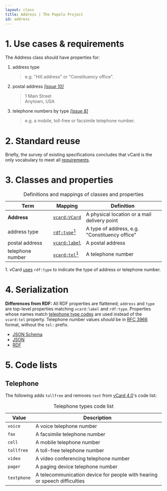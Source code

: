 ```yaml
---
layout: class
title: Address | The Popolo Project
id: address
---
```


<h1 id="use-cases-and-requirements">1. Use cases &amp; requirements</h1>

The Address class should have properties for:

1. address type

    >e.g. "Hill address" or "Constituency office".

1. postal address [*[issue 10]*](https://github.com/opennorth/popolo-spec/issues/10)

    >1 Main Street  
    Anytown, USA

1. telephone numbers by type [*[issue 8]*](https://github.com/opennorth/popolo-spec/issues/8)

    >e.g. a mobile, toll-free or facsimile telephone number.

<h1 id="standard-reuse">2. Standard reuse</h1>

Briefly, the survey of existing specifications concludes that vCard is the only vocabulary to meet all [requirements](#use-cases-and-requirements).

<h1 id="classes-and-properties">3. Classes and properties</h1>

<table>
  <caption>Definitions and mappings of classes and properties</caption>
  <thead>
    <tr>
      <th width="130">Term</th>
      <th>Mapping</th>
      <th>Definition</th>
    </tr>
  </thead>
  <tbody>
    <tr id="vcard:VCard">
      <td><strong>Address</strong></td>
      <td><code><a href="http://www.w3.org/TR/vcard-rdf/#vcard:VCard" title="http://www.w3.org/2006/vcard/ns#VCard">vcard:VCard</a></code></td>
      <td>A physical location or a mail delivery point</td>
    </tr>
    <tr id="rdf:type">
      <td>address type</td>
      <td><code><a href="http://www.w3.org/TR/rdf-schema/#ch_type" title="http://www.w3.org/1999/02/22-rdf-syntax-ns#type">rdf:type</a></code><a href="#note1"><sup>1</sup></a></td>
      <td>A type of address, e.g. "Constituency office"</td>
    </tr>
    <tr id="vcard:label">
      <td>postal address</td>
      <td><code><a href="http://www.w3.org/TR/vcard-rdf/#vcard:label2" title="http://www.w3.org/2006/vcard/ns#label">vcard:label</a></code></td>
      <td>A postal address</td>
    </tr>
    <tr id="vcard:tel">
      <td>telephone number</td>
      <td><code><a href="http://www.w3.org/TR/vcard-rdf/#vcard:tel2" title="http://www.w3.org/2006/vcard/ns#tel">vcard:tel</a></code><a href="#note1"><sup>1</sup></a></td>
      <td>A telephone number</td>
    </tr>
  </tbody>
</table>

<p class="note" id="note1">1. vCard <a href="http://www.w3.org/TR/vcard-rdf/#Param">uses</a> <code>rdf:type</code> to indicate the type of address or telephone number.</p>

<h1 id="serialization">4. Serialization</h1>

**Differences from RDF:** All RDF properties are flattened; `address` and `type` are top-level properties matching `vcard:label` and `rdf:type`. Properties whose names match [telephone type codes](#telephone-types) are used instead of the `vcard:tel` property. Telephone number values <em class="rfc2119">should</em> be in [RFC 3966](http://tools.ietf.org/html/rfc3966) format, without the `tel:` prefix.

<ul class="nav nav-tabs no-js">
  <li><a href="#address-schema">JSON Schema</a></li>
  <li class="active"><a href="#address-json">JSON</a></li>
  <li><a href="#address-rdf">RDF</a></li>
</ul>

<div class="tab-content">
  <div class="tab-pane" id="address-schema" data-url="/schemas/address.json"></div>
  <div class="tab-pane active" id="address-json" data-url="/examples/address.json"></div>
  <div class="tab-pane" id="address-rdf" data-url="/examples/address.ttl"></div>
</div>

<h1 id="code-lists">5. Code lists</h1>

## Telephone

The following adds `tollfree` and removes `text` from [vCard 4.0](http://tools.ietf.org/html/rfc6350#section-6.4.1)'s code list:

<table id="telephone-types">
  <caption>Telephone types code list</caption>
  <thead>
    <tr>
      <th>Value</th>
      <th>Description</th>
    </tr>
  </thead>
  <tbody>
    <tr>
      <td><code>voice</code></td>
      <td>A voice telephone number</td>
    </tr>
    <tr>
      <td><code>fax</code></td>
      <td>A facsimile telephone number</td>
    </tr>
    <tr>
      <td><code>cell</code></td>
      <td>A mobile telephone number</td>
    </tr>
    <tr>
      <td><code>tollfree</code></td>
      <td>A toll-free telephone number</td>
    </tr>
    <tr>
      <td><code>video</code></td>
      <td>A video conferencing telephone number</td>
    </tr>
    <tr>
      <td><code>pager</code></td>
      <td>A paging device telephone number</td>
    </tr>
    <tr>
      <td><code>textphone</code></td>
      <td>A telecommunication device for people with hearing or speech difficulties</td>
    </tr>
  </tbody>
</table>
